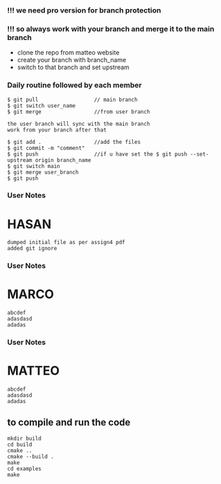 ### !!! we need pro version for branch protection
### !!! so always work with your branch and merge it to the main branch

* clone the repo from matteo website
* create your branch with branch_name
* switch to that branch and set upstream


### Daily routine followed by each member
```
$ git pull                  // main branch
$ git switch user_name
$ git merge                 //from user branch

the user branch will sync with the main branch
work from your branch after that 

$ git add .                 //add the files
$ git commit -m "comment"
$ git push                  //if u have set the $ git push --set-upstream origin branch_name
$ git switch main 
$ git merge user_branch
$ git push
```

### User Notes
# HASAN
```
dumped initial file as per assign4 pdf
added git ignore
```
### User Notes
# MARCO
```
abcdef
adasdasd
adadas
```

### User Notes
# MATTEO
```
abcdef
adasdasd
adadas
```


## to compile and run the code
```
mkdir build 
cd build 
cmake .. 
cmake --build .
make
cd examples
make
```


